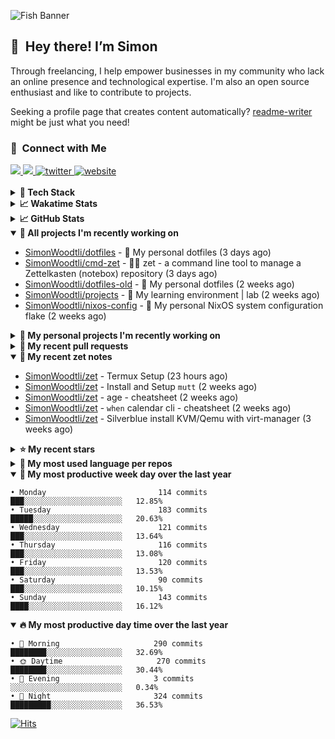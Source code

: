 ![Fish Banner](assets/fish.webp)

## 👋 &nbsp;Hey there! I’m Simon

Through freelancing, I help empower businesses in my community who lack
an online presence and technological expertise. I'm also an open source
enthusiast and like to contribute to projects.

Seeking a profile page that creates content automatically?
[readme-writer] might be just what you need!

### 🤝 &nbsp;Connect with Me

<div align="left">
<a href="https://linkedin.com/in/simonwoodtli" target="_blank">
<img src="https://img.shields.io/badge/linkedin-1E77B5?style=for-the-badge&logo=linkedin&logoColor=white alt=linkedin" />
</a>
<a href="https://github.com/simonwoodtli" target="_blank">
<img src="https://img.shields.io/badge/github-24292E?style=for-the-badge&logo=github&logoColor=white alt=github" />
</a>
<a href="https://twitter.com/simonwoodtlidev" target="_blank">
<img src="https://img.shields.io/badge/twitter-26a7de?style=for-the-badge&logo=twitter&logoColor=white" alt="twitter"/>
</a>
<a href="https://simonwoodtli.com" target="_blank">
<img src="https://img.shields.io/badge/website-E2925F?style=for-the-badge&logo=google-chrome&logoColor=white" alt="website"/>
</a>
</div>
<br/>


<details>
  <summary><b>🧰 Tech Stack</b></summary>
  <div align="center">

  ![JavaScript](https://img.shields.io/badge/-JavaScript-333333?style=flat&logo=javascript)&nbsp;
  ![HTML](https://img.shields.io/badge/-HTML-333333?style=flat&logo=HTML5)&nbsp;
  ![CSS](https://img.shields.io/badge/-CSS-333333?style=flat&logo=CSS3&logoColor=1572B6)&nbsp;
  ![Shell](https://img.shields.io/badge/-Bash-333333?style=flat&logo=shell)&nbsp;
  ![Python](https://img.shields.io/badge/-Python-333333?style=flat&logo=python)&nbsp;
  ![Go](https://img.shields.io/badge/-Go-333333?style=flat&logo=go)&nbsp;
  ![PostgreSQL](https://img.shields.io/badge/-PostgreSQL-333333?style=flat&logo=postgresql)&nbsp;
  ![MongoDB](https://img.shields.io/badge/-MongoDB-333333?style=flat&logo=mongodb)
  ![Node.js](https://img.shields.io/badge/-Node.js-333333?style=flat&logo=node.js)&nbsp;
  ![Bootstrap](https://img.shields.io/badge/-Bootstrap-333333?style=flat&logo=bootstrap&logoColor=563D7C)&nbsp;
  ![Git](https://img.shields.io/badge/-Git-333333?style=flat&logo=git)&nbsp;
  ![GitHub Actions](https://img.shields.io/badge/-GitHub%20Actions-333333?style=flat&logo=github)&nbsp;
  ![Docker](https://img.shields.io/badge/-Docker-333333?style=flat&logo=docker)&nbsp;
  ![Markdown](https://img.shields.io/badge/-Markdown-333333?style=flat&logo=markdown)&nbsp;
  ![Vim](https://img.shields.io/badge/-Vim-333333?style=flat&logo=vim)&nbsp;
  ![Linux](https://img.shields.io/badge/-Linux-333333?style=flat&logo=linux)&nbsp;
  </div>
</details>

<details>
  <summary><b>📈 Wakatime Stats</b></summary>
  <p align="center"><a href="https://wakatime.com/@SimonWoodtli">
  <img align="center" width="400" height="300" src="https://wakatime.com/share/@SimonWoodtli/7761bcef-e104-47d9-912a-dfd6bf08868b.svg" />
  </a>
  <a href="https://wakatime.com/@SimonWoodtli">
  <img align="center" width="400" height="300" src="https://wakatime.com/share/@SimonWoodtli/341953df-6a40-47b7-8220-ace4eabe0a17.svg" />
  </a></p>

  <h4><b>💬 I've been working with the following languages over the last 7 days</b></h4>

```
• Cheetah                        2 hrs 52 mins                  ██████░░░░░░░░░░░░░░░░░░░   23.94%
• sh                             2 hrs 17 mins                  █████░░░░░░░░░░░░░░░░░░░░   18.99%
• Markdown                       2 hrs 5 mins                   ████░░░░░░░░░░░░░░░░░░░░░   17.31%
• Other                          1 hr 33 mins                   ███░░░░░░░░░░░░░░░░░░░░░░   13.01%
• conf                           54 mins                        ██░░░░░░░░░░░░░░░░░░░░░░░   7.52%
• Bash                           29 mins                        █░░░░░░░░░░░░░░░░░░░░░░░░   4.14%
• gitconfig                      23 mins                        █░░░░░░░░░░░░░░░░░░░░░░░░   3.3%
• mail                           22 mins                        █░░░░░░░░░░░░░░░░░░░░░░░░   3.08%
• YAML                           18 mins                        █░░░░░░░░░░░░░░░░░░░░░░░░   2.57%
• Python                         11 mins                        ░░░░░░░░░░░░░░░░░░░░░░░░░   1.64%
• neomuttrc                      10 mins                        ░░░░░░░░░░░░░░░░░░░░░░░░░   1.52%
• Vim Script                     7 mins                         ░░░░░░░░░░░░░░░░░░░░░░░░░   0.99%
• Go                             5 mins                         ░░░░░░░░░░░░░░░░░░░░░░░░░   0.8%
• tmux                           3 mins                         ░░░░░░░░░░░░░░░░░░░░░░░░░   0.47%
• JSON                           2 mins                         ░░░░░░░░░░░░░░░░░░░░░░░░░   0.31%
• gitignore                      1 min                          ░░░░░░░░░░░░░░░░░░░░░░░░░   0.23%
• zip                            0 secs                         ░░░░░░░░░░░░░░░░░░░░░░░░░   0.13%
• HTML                           0 secs                         ░░░░░░░░░░░░░░░░░░░░░░░░░   0.04%
• muttrc                         0 secs                         ░░░░░░░░░░░░░░░░░░░░░░░░░   0.02%
```

  <h4>👷 I've been working on the following projects over the last 7 days</h4>

```
• dotfiles                       4 hrs 22 mins                  █████████░░░░░░░░░░░░░░░░   36.35%
• Unknown Project                3 hrs 45 mins                  ████████░░░░░░░░░░░░░░░░░   31.24%
• Private                        2 hrs 22 mins                  █████░░░░░░░░░░░░░░░░░░░░   19.74%
• zet                            52 mins                        ██░░░░░░░░░░░░░░░░░░░░░░░   7.21%
• cmd-zet                        35 mins                        █░░░░░░░░░░░░░░░░░░░░░░░░   4.86%
• projects                       2 mins                         ░░░░░░░░░░░░░░░░░░░░░░░░░   0.33%
• foo                            0 secs                         ░░░░░░░░░░░░░░░░░░░░░░░░░   0.12%
• cookiecutter-pypackage         0 secs                         ░░░░░░░░░░░░░░░░░░░░░░░░░   0.07%
• readme-writer                  0 secs                         ░░░░░░░░░░░░░░░░░░░░░░░░░   0.05%
• dotfiles-old                   0 secs                         ░░░░░░░░░░░░░░░░░░░░░░░░░   0.02%
```

  <h4><b>🛠️ I've been working with the following editors over the last 7 days</b></h4>

```
• Vim                            12 hrs 2 mins                  █████████████████████████   100%
```

  <h4><b>💻 I've been working with the following operating systems over the last 7 days</b></h4>

```
• Linux                          12 hrs 2 mins                  █████████████████████████   100%
```

</details>

<details>
  <summary><b>📈 GitHub Stats</b></summary>
  <div align="center"><a href="https://github.com/anuraghazra/github-readme-stats"><img
  src="https://github-readme-stats.vercel.app/api?username=simonwoodtli&show_icons=true&locale=en&theme=gruvbox"
  align="center" width="40%" height="20%"/></a>
  <a href="https://github-readme-streak-stats.herokuapp.com/"><img src="https://github-readme-streak-stats.herokuapp.com/?user=simonwoodtli&theme=gruvbox"
  align="center" width="40%" height="20%"/></a>
  </div>
</details>

<details open="">
  <summary><b>👷 All projects I'm recently working on</b></summary>

* [SimonWoodtli/dotfiles](https://github.com/SimonWoodtli/dotfiles) - 🏡 My personal dotfiles (3 days ago)
* [SimonWoodtli/cmd-zet](https://github.com/SimonWoodtli/cmd-zet) - 👨‍💻 zet - a command line tool to manage a  Zettelkasten (notebox) repository (3 days ago)
* [SimonWoodtli/dotfiles-old](https://github.com/SimonWoodtli/dotfiles-old) - 🏡 My personal dotfiles (2 weeks ago)
* [SimonWoodtli/projects](https://github.com/SimonWoodtli/projects) - 🌳 My learning environment | lab (2 weeks ago)
* [SimonWoodtli/nixos-config](https://github.com/SimonWoodtli/nixos-config) - 🏡 My personal NixOS system configuration flake (2 weeks ago)

</details>
<details>
  <summary><b>🌱 My personal projects I'm recently working on</b></summary>

* [SimonWoodtli/dotfiles](https://github.com/SimonWoodtli/dotfiles) - 🏡 My personal dotfiles (3 days ago)
* [SimonWoodtli/cmd-zet](https://github.com/SimonWoodtli/cmd-zet) - 👨‍💻 zet - a command line tool to manage a  Zettelkasten (notebox) repository (3 days ago)
* [SimonWoodtli/dotfiles-old](https://github.com/SimonWoodtli/dotfiles-old) - 🏡 My personal dotfiles (2 weeks ago)
* [SimonWoodtli/projects](https://github.com/SimonWoodtli/projects) - 🌳 My learning environment | lab (2 weeks ago)
* [SimonWoodtli/nixos-config](https://github.com/SimonWoodtli/nixos-config) - 🏡 My personal NixOS system configuration flake (2 weeks ago)

</details>
<details>
  <summary><b>🔨 My recent pull requests</b></summary>

* [feat: add wireguard-generate-keys script](https://github.com/SimonWoodtli/dotfiles-old/pull/14) on [SimonWoodtli/dotfiles-old](https://github.com/SimonWoodtli/dotfiles-old) (6 months ago)
* [feat: add video-to-gif script](https://github.com/SimonWoodtli/dotfiles-old/pull/13) on [SimonWoodtli/dotfiles-old](https://github.com/SimonWoodtli/dotfiles-old) (6 months ago)
* [feat: add spoof-mac-linux script](https://github.com/SimonWoodtli/dotfiles-old/pull/12) on [SimonWoodtli/dotfiles-old](https://github.com/SimonWoodtli/dotfiles-old) (6 months ago)
* [feat: add sp-tmux script](https://github.com/SimonWoodtli/dotfiles-old/pull/11) on [SimonWoodtli/dotfiles-old](https://github.com/SimonWoodtli/dotfiles-old) (6 months ago)
* [feat: add sp script](https://github.com/SimonWoodtli/dotfiles-old/pull/10) on [SimonWoodtli/dotfiles-old](https://github.com/SimonWoodtli/dotfiles-old) (6 months ago)

</details>
<details open="">
  <summary><b>📝 My recent zet notes</b></summary>

* [SimonWoodtli/zet](https://github.com/SimonWoodtli/zet/tree/048ec158f111c6e045c75a30f62ef4ab1aee72f4/20230402010650) - Termux Setup (23 hours ago)
* [SimonWoodtli/zet](https://github.com/SimonWoodtli/zet/tree/922c07ce713a428d56ac4af1b8c8572533e26066/20230317140539) - Install and Setup `mutt` (2 weeks ago)
* [SimonWoodtli/zet](https://github.com/SimonWoodtli/zet/tree/322a3fb47e64015a1a697c6d21b3cdecf50d3f05/20230315195114) - age - cheatsheet (2 weeks ago)
* [SimonWoodtli/zet](https://github.com/SimonWoodtli/zet/tree/0ec4f91235d41f624f80b323fff7cd40397c597f/20230315153248) - `when` calendar cli - cheatsheet (2 weeks ago)
* [SimonWoodtli/zet](https://github.com/SimonWoodtli/zet/tree/010b4685fc8ab4d656f91decb0e76e5f01ff6cfb/20230309195404) - Silverblue install KVM/Qemu with virt-manager (3 weeks ago)

</details>
<details>
  <summary><b>⭐ My recent stars</b></summary>

* [lm-sys/FastChat](https://github.com/lm-sys/FastChat) - The release repo for "Vicuna: An Open Chatbot Impressing GPT-4" (1 day ago)
* [mozilla/sops](https://github.com/mozilla/sops) - Simple and flexible tool for managing secrets (2 weeks ago)
* [casey/just](https://github.com/casey/just) - 🤖 Just a command runner (3 weeks ago)
* [ublue-os/main](https://github.com/ublue-os/main) - An OCI base image of Fedora with batteries included (3 weeks ago)
* [ublue-os/boxkit](https://github.com/ublue-os/boxkit) - A blingier starting image for Toolbx and Distrobox. (3 weeks ago)

</details>
<details>
  <summary><b>💬 My most used language per repos</b></summary>

```
• Shell                          7 repos                        █████████████░░░░░░░░░░░░   53.85%
• JavaScript                     1 repo                         ██░░░░░░░░░░░░░░░░░░░░░░░   7.69%
• CSS                            3 repos                        ██████░░░░░░░░░░░░░░░░░░░   23.08%
• Nix                            1 repo                         ██░░░░░░░░░░░░░░░░░░░░░░░   7.69%
• HTML                           1 repo                         ██░░░░░░░░░░░░░░░░░░░░░░░   7.69%
```

</details>
<details open="">
  <summary><b>📆 My most productive week day over the last year</b></summary>

```
• Monday                         114 commits                    ███░░░░░░░░░░░░░░░░░░░░░░   12.85%
• Tuesday                        183 commits                    █████░░░░░░░░░░░░░░░░░░░░   20.63%
• Wednesday                      121 commits                    ███░░░░░░░░░░░░░░░░░░░░░░   13.64%
• Thursday                       116 commits                    ███░░░░░░░░░░░░░░░░░░░░░░   13.08%
• Friday                         120 commits                    ███░░░░░░░░░░░░░░░░░░░░░░   13.53%
• Saturday                       90 commits                     ███░░░░░░░░░░░░░░░░░░░░░░   10.15%
• Sunday                         143 commits                    ████░░░░░░░░░░░░░░░░░░░░░   16.12%
```

</details>
<details open="">
  <summary><b>🔥 My most productive day time over the last year</b></summary>

```
• 🌅 Morning                     290 commits                    ████████░░░░░░░░░░░░░░░░░   32.69%
• 🌞 Daytime                     270 commits                    ████████░░░░░░░░░░░░░░░░░   30.44%
• 🌇 Evening                     3 commits                      ░░░░░░░░░░░░░░░░░░░░░░░░░   0.34%
• 🌃 Night                       324 commits                    █████████░░░░░░░░░░░░░░░░   36.53%
```

</details>

[![Hits](https://hits.seeyoufarm.com/api/count/incr/badge.svg?url=https%3A%2F%2Fgithub.com%2Fsimonwoodtli&count_bg=%23689D6A&title_bg=%23282828&icon=&icon_color=%23E7E7E7&title=views+%28today+%2F+total%29&edge_flat=false)](https://hits.seeyoufarm.com)

[readme-writer]: <https://github.com/SimonWoodtli/readme-writer>
